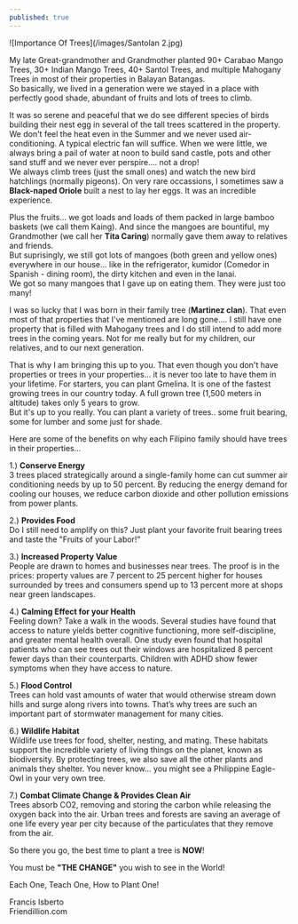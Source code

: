 ```yaml
---
published: true
---
```

![Importance Of Trees](/images/Santolan 2.jpg)

My late Great-grandmother and Grandmother planted 90+ Carabao Mango Trees, 30+ Indian Mango Trees, 40+ Santol Trees, and multiple Mahogany Trees in most of their properties in Balayan Batangas.   
So basically, we lived in a generation were we stayed in a place with perfectly good shade, abundant of fruits and lots of trees to climb. 

It was so serene and peaceful that we do see different species of birds building their nest egg in several of the tall trees scattered in the property.   
We don't feel the heat even in the Summer and we never used air-conditioning. A typical electric fan will suffice. When we were little, we always bring a pail of water at noon to build sand castle, pots and other sand stuff and we never ever perspire.... not a drop!   
We always climb trees (just the small ones) and watch the new bird hatchlings (normally pigeons).   On very rare occassions, I sometimes saw a **Black-naped Oriole** built a nest to lay her eggs. It was an incredible experience.

Plus the fruits... we got loads and loads of them packed in large bamboo baskets (we call them Kaing). And since the mangoes are bountiful, my Grandmother (we call her **Tita Caring**) normally gave them away to relatives and friends.   
But suprisingly, we still got lots of mangoes (both green and yellow ones) everywhere in our house... like in the refrigerator, kumidor (Comedor in Spanish - dining room), the dirty kitchen and even in the lanai.   
We got so many mangoes that I gave up on eating them. They were just too many! 

I was so lucky that I was born in their family tree (**Martinez clan**). That even most of that properties that I've mentioned are long gone.... I still have one property that is filled with Mahogany trees and I do still intend to add more trees in the coming years. Not for me really but for my children, our relatives, and to our next generation.

That is why I am bringing this up to you. That even though you don't have properties or trees in your properties... it is never too late to have them in your lifetime. For starters, you can plant Gmelina. 
It is one of the fastest growing trees in our country today. A full grown tree (1,500 meters in altitude) takes only 5 years to grow.   
But it's up to you really. You can plant a variety of trees.. some fruit bearing, some for lumber and some just for shade.

Here are some of the benefits on why each Filipino family should have trees in their properties...

1.) **Conserve Energy**   
3 trees placed strategically around a single-family home can cut summer air conditioning needs by up to 50 percent. By reducing the energy demand for cooling our houses, we reduce carbon dioxide and other pollution emissions from power plants.

2.) **Provides Food**   
Do I still need to amplify on this? Just plant your favorite fruit bearing trees and taste the "Fruits of your Labor!"

3.) **Increased Property Value**   
People are drawn to homes and businesses near trees. The proof is in the prices: property values are 7 percent to 25 percent higher for houses surrounded by trees and consumers spend up to 13 percent more at shops near green landscapes. 

4.) **Calming Effect for your Health**   
Feeling down? Take a walk in the woods. Several studies have found that access to nature yields better cognitive functioning, more self-discipline, and greater mental health overall. One study even found that hospital patients who can see trees out their windows are hospitalized 8 percent fewer days than their counterparts. Children with ADHD show fewer symptoms when they have access to nature. 

5.) **Flood Control**   
Trees can hold vast amounts of water that would otherwise stream down hills and surge along rivers into towns. That’s why trees are such an important part of stormwater management for many cities.

6.) **Wildlife Habitat**   
Wildlife use trees for food, shelter, nesting, and mating. These habitats support the incredible variety of living things on the planet, known as biodiversity. By protecting trees, we also save all the other plants and animals they shelter. You never know...  you might see a Philippine Eagle-Owl in your very own tree.

7.) **Combat Climate Change & Provides Clean Air**   
Trees absorb CO2, removing and storing the carbon while releasing the oxygen back into the air.  Urban trees and forests are saving an average of one life every year per city because of the particulates that they remove from the air.


So there you go, the best time to plant a tree is **NOW**!   

You must be **"THE CHANGE"** you wish to see in the World!

Each One, Teach One, How to Plant One!


Francis Isberto   
Friendillion.com


